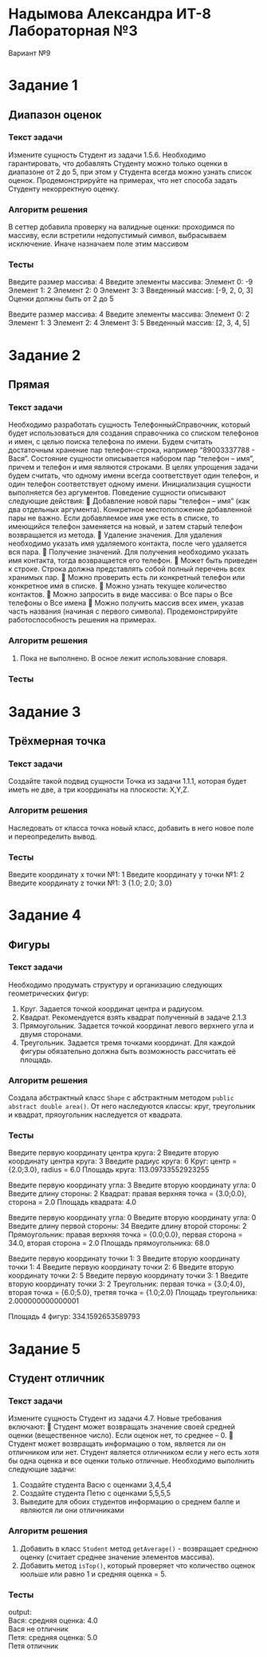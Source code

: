 # Надымова Александра ИТ-8 Лабораторная №3
Вариант №9

# Задание 1
## Диапазон оценок
### Текст задачи
Измените сущность Студент из задачи 1.5.6. Необходимо гарантировать, что добавлять Студенту
можно только оценки в диапазоне от 2 до 5, при этом у Студента всегда можно узнать список
оценок.
Продемонстрируйте на примерах, что нет способа задать Студенту некорректную оценку. 
### Алгоритм решения
В сеттер добавила проверку на валидные оценки: проходимся по массиву, если встретили недопустимый символ, выбрасываем исключение.
Иначе назначаем поле этим массивом  
### Тесты
Введите размер массива: 
4
Введите элементы массива:
Элемент 0: 
-9
Элемент 1: 
2
Элемент 2: 
0
Элемент 3: 
3
Введенный массив: [-9, 2, 0, 3]
Оценки должны быть от 2 до 5  
  
Введите размер массива: 
4
Введите элементы массива:
Элемент 0: 
2
Элемент 1: 
3
Элемент 2: 
4
Элемент 3: 
5
Введенный массив: [2, 3, 4, 5]  


# Задание 2
## Прямая
### Текст задачи
Необходимо разработать сущность ТелефонныйСправочник, который будет использоваться для
создания справочника со списком телефонов и имен, с целью поиска телефона по имени. Будем
считать достаточным хранение пар телефон-строка, например “89003337788 - Вася”.
Состояние сущности описывается набором пар “телефон – имя”, причем и телефон и имя являются
строками. В целях упрощения задачи будем считать, что одному имени всегда соответствует один
телефон, и один телефон соответствует одному имени.
Инициализация сущности выполняется без аргументов.
Поведение сущности описывают следующие действия:
 Добавление новой пары “телефон – имя” (как два отдельных аргумента). Конкретное
местоположение добавленной пары не важно. Если добавляемое имя уже есть в списке, то
имеющийся телефон заменяется на новый, и затем старый телефон возвращается из
метода.
 Удаление значения. Для удаления необходимо указать имя удаляемого контакта, после
чего удаляется вся пара.
 Получение значений. Для получения необходимо указать имя контакта, тогда
возвращается его телефон.
 Может быть приведен к строке. Строка должна представлять собой полный перечень всех
хранимых пар.
 Можно проверить есть ли конкретный телефон или конкретное имя в списке.
 Можно узнать текущее количество контактов.
 Можно запросить в виде массива:
o Все пары
o Все телефоны
o Все имена
 Можно получить массив всех имен, указав часть названия (начиная с первого символа).
Продемонстрируйте работоспособность решения на примерах.
### Алгоритм решения
1. Пока не выполнено. В осное лежит использование словаря.
### Тесты


# Задание 3
## Трёхмерная точка
### Текст задачи
Создайте такой подвид сущности Точка из задачи 1.1.1, которая будет иметь не две, а три
координаты на плоскости: X,Y,Z.
### Алгоритм решения  
Наследовать от класса точка новый класс, добавить в него новое поле и переопределить вывод.
### Тесты
Введите координату х точки №1: 
1
Введите координату y точки №1: 
2
Введите координату z точки №1: 
3
{1.0; 2.0; 3.0}  


# Задание 4
## Фигуры
### Текст задачи
Необходимо продумать структуру и организацию следующих геометрических фигур:
1. Круг. Задается точкой координат центра и радиусом.
2. Квадрат. Рекомендуется взять квадрат полученный в задаче 2.1.3
3. Прямоугольник. Задается точкой координат левого верхнего угла и двумя сторонами.
4. Треугольник. Задается тремя точками координат.
Для каждой фигуры обязательно должна быть возможность рассчитать её площадь.
### Алгоритм решения
Создала абстрактный класс `Shape` с абстрактным методом `public abstract double area()`. От него наследуются классы: круг, треугольник и квадрат, пряоугольник наследуется от квадрата.
### Тесты
Введите первую координату центра круга: 
2
Введите вторую координату центра круга: 
3
Введите радиус круга: 
6
Круг: центр = {2.0;3.0}, radius = 6.0
Площадь круга: 113.09733552923255  

Введите первую координату угла: 
3
Введите вторую координату угла: 
0
Введите длину стороны: 
2
Квадрат: правая верхняя точка = {3.0;0.0}, сторона = 2.0
Площадь квадрата: 4.0  

Введите первую координату угла: 
0
Введите вторую координату угла: 
0
Введите длину первой стороны: 
34
Введите длину второй стороны: 
2
Прямоугольник: правая верхняя точка = {0.0;0.0}, первая сторона = 34.0, вторая сторона = 2.0
Площадь прямоугольника: 68.0  

Введите первую координату точки 1: 
3
Введите вторую координату точки 1: 
4
Введите первую координату точки 2: 
6
Введите вторую координату точки 2: 
5
Введите первую координату точки 3: 
1
Введите вторую координату точки 3: 
2
Треугольник: первая точка = {3.0;4.0}, вторая точка = {6.0;5.0}, третяя точка = {1.0;2.0}
Площадь треугольника: 2.000000000000001  
  
Площадь 4 фигур: 334.1592653589793



# Задание 5
## Студент отличник
### Текст задачи
Измените сущность Студент из задачи 4.7. Новые требования включают: 
 Студент может возвращать значение своей средней оценки (вещественное число). Если 
оценок нет, то среднее – 0. 
 Студент может возвращать информацию о том, является ли он отличником или нет. 
Студент является отличником если у него есть хотя бы одна оценка и все оценки только 
отличные. 
Необходимо выполнить следующие задачи: 
1. Создайте студента Васю с оценками 3,4,5,4 
2. Создайте студента Петю с оценками 5,5,5,5 
3. Выведите для обоих студентов информацию о среднем балле и являются ли они 
отличниками 
### Алгоритм решения
1. Добавить в класс `Student` метод `getAverage()` - возвращает среднюю оценку (считает среднее значение элементов массива).
2. Добавить метод `isTop()`, который проверяет что количество оценок юольше или равно 1 и средняя оценка = 5.
### Тесты
output:  
Вася: средняя оценка: 4.0  
Вася не отличник  
Петя: средняя оценка: 5.0  
Петя отличник  


